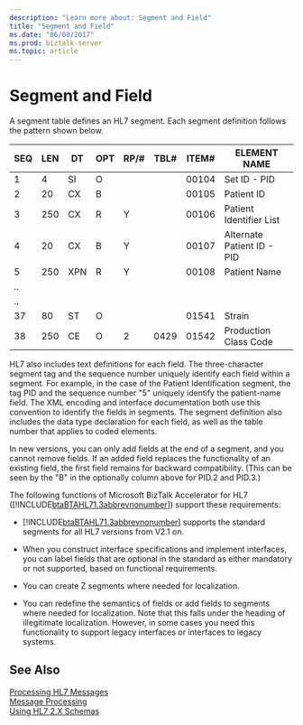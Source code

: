 ```yaml
---
description: "Learn more about: Segment and Field"
title: "Segment and Field"
ms.date: "06/08/2017"
ms.prod: biztalk-server
ms.topic: article
---
```

# Segment and Field
A segment table defines an HL7 segment. Each segment definition follows the pattern shown below.  
  
|SEQ|LEN|DT|OPT|RP/#|TBL#|ITEM#|ELEMENT NAME|  
|---------|---------|--------|---------|------------|-----------|------------|------------------|  
|1|4|SI|O|||00104|Set ID - PID|  
|2|20|CX|B|||00105|Patient ID|  
|3|250|CX|R|Y||00106|Patient Identifier List|  
|4|20|CX|B|Y||00107|Alternate Patient ID - PID|  
|5|250|XPN|R|Y||00108|Patient Name|  
|..||||||||  
|..||||||||  
|37|80|ST|O|||01541|Strain|  
|38|250|CE|O|2|0429|01542|Production Class Code|  
  
 HL7 also includes text definitions for each field. The three-character segment tag and the sequence number uniquely identify each field within a segment. For example, in the case of the Patient Identification segment, the tag PID and the sequence number "5" uniquely identify the patient-name field. The XML encoding and interface documentation both use this convention to identify the fields in segments. The segment definition also includes the data type declaration for each field, as well as the table number that applies to coded elements.  
  
 In new versions, you can only add fields at the end of a segment, and you cannot remove fields. If an added field replaces the functionality of an existing field, the first field remains for backward compatibility. (This can be seen by the "B" in the optionally column above for PID.2 and PID.3.)  
  
 The following functions of Microsoft BizTalk Accelerator for HL7 ([!INCLUDE[btaBTAHL71.3abbrevnonumber](../../includes/btabtahl71-3abbrevnonumber-md.md)]) support these requirements:  
  
- [!INCLUDE[btaBTAHL71.3abbrevnonumber](../../includes/btabtahl71-3abbrevnonumber-md.md)] supports the standard segments for all HL7 versions from V2.1 on.  
  
- When you construct interface specifications and implement interfaces, you can label fields that are optional in the standard as either mandatory or not supported, based on functional requirements.  
  
- You can create Z segments where needed for localization.  
  
- You can redefine the semantics of fields or add fields to segments where needed for localization. Note that this falls under the heading of illegitimate localization. However, in some cases you need this functionality to support legacy interfaces or interfaces to legacy systems.  
  
## See Also  
 [Processing HL7 Messages](../../adapters-and-accelerators/accelerator-hl7/processing-hl7-messages.md)   
 [Message Processing](../../adapters-and-accelerators/accelerator-hl7/message-processing.md)   
 [Using HL7 2.X Schemas](../../adapters-and-accelerators/accelerator-hl7/using-hl7-2-x-schemas.md)
